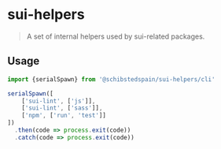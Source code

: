 # sui-helpers

> A set of internal helpers used by sui-related packages.


## Usage

```js
import {serialSpawn} from '@schibstedspain/sui-helpers/cli'

serialSpawn([
    ['sui-lint', ['js']],
    ['sui-lint', ['sass']],
    ['npm', ['run', 'test']]
])
  .then(code => process.exit(code))
  .catch(code => process.exit(code))
```
